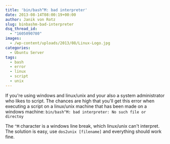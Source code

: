 ```yaml
---
title: 'bin/bash^M: bad interpreter'
date: 2013-08-14T08:00:19+00:00
author: Janik von Rotz
slug: binbashm-bad-interpreter
dsq_thread_id:
  - "1605090780"
images:
  - /wp-content/uploads/2013/08/Linux-Logo.jpg
categories:
  - Ubuntu Server
tags:
  - bash
  - error
  - linux
  - script
  - unix
---
```

If you're using windows and linux/unix and your also a system administrator who likes to script. The chances are high that you'll get this error when executing a script on a linux/unix machine that has been made on a windows machine: `bin/bash^M: bad interpreter: No such file or directoy`

The `^M` character is a windows line break, which linux/unix can't interpret. The solution is easy, use `dos2unix [filename]` and everything should work fine.